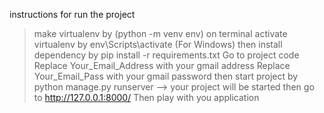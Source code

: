 instructions for run the project


> make virtualenv by (python -m venv env) on terminal
> activate virtualenv by env\Scripts\activate (For Windows)
> then install dependency by pip install -r requirements.txt
> Go to project code
>Replace Your_Email_Address with your gmail address
>Replace Your_Email_Pass with your gmail password
> then start project by python manage.py runserver --> your project will be started
> then go to http://127.0.0.1:8000/
>Then play with you application
